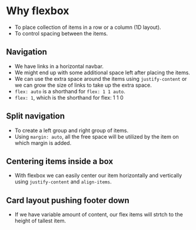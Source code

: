 # Why flexbox

- To place collection of items in a row or a column (1D layout).
- To control spacing between the items.

## Navigation

- We have links in a horizontal navbar.
- We might end up with some additional space left after placing the items.
- We can use the extra space around the items using `justify-content` or we can grow the size of links to take up the extra space.
- `flex: auto` is a shorthand for `flex: 1 1 auto`.
- `flex: 1`, which is the shorthand for flex: 1 1 0 

## Split navigation

- To create a left group and right group of items.
- Using `margin: auto`, all the free space will be utilized by the item on which margin is added.

## Centering items inside a box

- With flexbox we can easily center our item horizontally and vertically using `justify-content` and `align-items`.

## Card layout pushing footer down

- If we have variable amount of content, our flex items will strtch to the height of tallest item.
